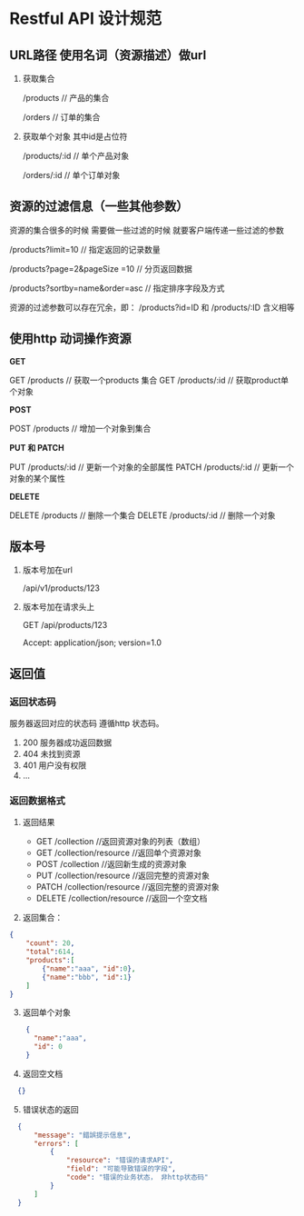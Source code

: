 # Restful API 设计规范

## URL路径 使用名词（资源描述）做url
    
1. 获取集合

    /products                        // 产品的集合

    /orders                          // 订单的集合

2. 获取单个对象 其中id是占位符

    /products/:id                    // 单个产品对象

    /orders/:id                      // 单个订单对象


## 资源的过滤信息（一些其他参数）

资源的集合很多的时候 需要做一些过滤的时候 就要客户端传递一些过滤的参数

/products?limit=10                // 指定返回的记录数量

/products?page=2&pageSize =10     // 分页返回数据

/products?sortby=name&order=asc   // 指定排序字段及方式


资源的过滤参数可以存在冗余，即： /products?id=ID 和 /products/:ID 含义相等

## 使用http 动词操作资源

  **GET**
  
  GET	/products			// 获取一个products 集合
  GET	/products/:id		// 获取product单个对象

  **POST**
  
  POST /products			// 增加一个对象到集合

  **PUT 和 PATCH**
  
  PUT /products/:id		// 更新一个对象的全部属性
  PATCH /products/:id 	// 更新一个对象的某个属性

  **DELETE**
  
  DELETE	/products		// 删除一个集合
  DELETE	/products/:id	// 删除一个对象

## 版本号

1. 版本号加在url

    /api/v1/products/123

2. 版本号加在请求头上

    GET /api/products/123

    Accept: application/json; version=1.0


## 返回值

### 返回状态码

  服务器返回对应的状态码  遵循http 状态码。

1. 200 服务器成功返回数据
2. 404 未找到资源
3. 401 用户没有权限
4. ...
      
### 返回数据格式
   
1. 返回结果

    *   GET     /collection					//返回资源对象的列表（数组）
    *   GET     /collection/resource		//返回单个资源对象
    *   POST    /collection				    //返回新生成的资源对象
    *   PUT     /collection/resource		//返回完整的资源对象
    *   PATCH   /collection/resource		//返回完整的资源对象
    *   DELETE  /collection/resource		//返回一个空文档

2. 返回集合：

  ```json
  {
      "count": 20,
      "total":614,
      "products":[
          {"name":"aaa", "id":0},
          {"name":"bbb", "id":1}
      ]
  }
  ```

3. 返回单个对象
  
  ```json
      {
        "name":"aaa",
        "id": 0
      }
  ```

4. 返回空文档
  
  ```json
    {}
  ```

5. 错误状态的返回

  ```json
    {
        "message": "錯誤提示信息",
        "errors": [
            {
                "resource": "错误的请求API",
                "field": "可能导致错误的字段",
                "code": "错误的业务状态， 非http状态码"
            }
        ]
    }
  ```

